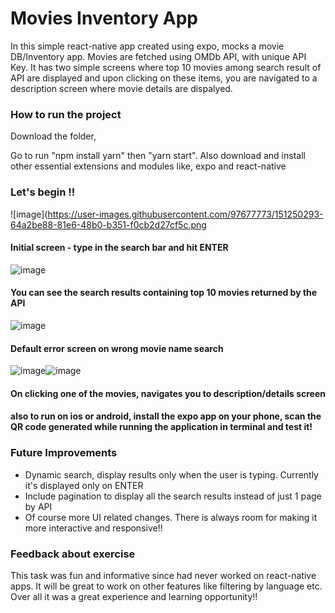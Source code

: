 # Movies Inventory App
In this simple react-native app created using expo, mocks a movie DB/Inventory app. Movies are fetched using OMDb API, with unique API Key. 
It has two simple screens where top 10 movies among search result of API are displayed and upon clicking on these items, you are navigated 
to a description screen where movie details are dispalyed.
  

### How to run the project ###

Download the folder,

Go to run "npm install yarn" then "yarn start". Also download and install other essential extensions and modules like, expo and react-native

### Let's begin !! ###
                        
![image](https://user-images.githubusercontent.com/97677773/151250293-64a2be88-81e6-48b0-b351-f0cb2d27cf5c.png

#### Initial screen - type in the search bar and hit ENTER ####


![image](https://user-images.githubusercontent.com/97677773/151250434-59074f15-85eb-42d4-bbe7-86b488141743.png)

####  You can see the search results containing top 10 movies returned by the API ####

![image](https://user-images.githubusercontent.com/97677773/151250553-51cf0a6a-f301-4004-94bc-499d99ad7a2b.png)

#### Default error screen on wrong movie name search ####

![image](https://user-images.githubusercontent.com/97677773/151250633-ef0929cc-9a52-4efa-b8e9-4257d80cdc17.png)![image](https://user-images.githubusercontent.com/97677773/149703930-f0c3f295-1e46-4d43-8231-99fd0e3fa5e0.png)

#### On clicking one of the movies, navigates you to description/details screen ####

#### also to run on ios or android, install the expo app on your phone, scan the QR code generated while running the application in terminal and test it!

### Future Improvements ###


* Dynamic search, display results only when the user is typing. Currently it's displayed only on ENTER
* Include pagination to display all the search results instead of just 1 page by API
* Of course more UI related changes. There is always room for making it more interactive and responsive!!

### Feedback about exercise ###
This task was fun and informative since had never worked on react-native apps. It will be great to work on other features like filtering by language etc. Over all it was a great experience and learning opportunity!!


